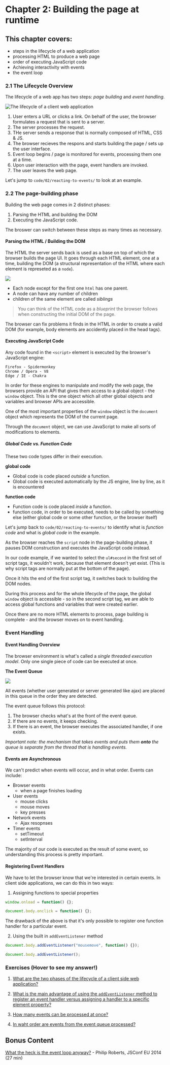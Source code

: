 # Chapter 2: Building the page at runtime

## This chapter covers:

* steps in the lifecycle of a web application
* processing HTML to produce a web page
* order of executing JavaScript code
* Achieving interactivity with events
* the event loop

### 2.1 The Lifecycle Overview

The lifecycle of a web app has two steps: _page building_ and _event handling_.

![The lifecycle of a client web application](https://dpzbhybb2pdcj.cloudfront.net/maras/Figures/02fig01_alt.jpg)

1.  User enters a URL or clicks a link. On behalf of the user, the browser formulates a request that is sent to a server.
2.  The server processes the request.
3.  THe server sends a response that is normally composed of HTML, CSS & JS.
4.  The browser recieves the respons and starts building the page / sets up the user interface.
5.  Event loop begins / page is monitored for events, processing them one at a time.
6.  Upon user interaction with the page, event handlers are invoked.
7.  The user leaves the web page.

Let's jump to `code/02/reacting-to-events/` to look at an example.

### 2.2 The page-building phase

Building the web page comes in 2 distinct phases:

1.  Parsing the HTML and building the DOM
2.  Executing the JavaScript code.

The broswer can switch between these steps as many times as necessary.

#### Parsing the HTML / Building the DOM

The HTML the server sends back is used as a base on top of which the browser builds the page UI. It goes through each HTML element, one at a time, building the DOM (a structural representation of the HTML where each element is represeted as a `node`).

![](https://dpzbhybb2pdcj.cloudfront.net/maras/Figures/02fig04_alt.jpg)

* Each node except for the first one `html` has one parent.
* A node can have any number of children
* children of the same element are called _siblings_

> You can think of the HTML code as a _blueprint_ the browser follows when constructing the initial DOM of the page.

The browser can fix problems it finds in the HTML in order to create a valid DOM (for example, body elements are accidently placed in the head tags).

#### Executing JavaScript Code

Any code found in the `<script>` element is executed by the browser's JavaScript engine:

```
Firefox - Spidermonkey
Chrome / Opera - V8
Edge / IE - Chakra
```

In order for these engines to manipulate and modify the web page, the browsers provide an API that gives them access to a global object - the `window` object. This is the one object which all other global objects and variables and browser APIs are accessible.

One of the most important properties of the `window` object is the `document` object which represents the DOM of the current page.

Through the `document` object, we can use JavaScript to make all sorts of modifications to elements.

##### Global Code vs. Function Code

These two code types differ in their execution.

**global code**

* Global code is code placed _outside_ a function.
* Global code is executed automatically by the JS engine, line by line, as it is encountered

**function code**

* Function code is code placed _inside_ a function.
* function code, in order to be executed, needs to be called by something else (either global code or some other function, or the browser itself)

Let's jump back to `code/02/reacting-to-events/` to identify what is _function code_ and what is _global code_ in the example.

As the browser reaches the `script` node in the page-building phase, it pauses DOM construction and executes the JavaScript code instead.

In our code example, if we wanted to select the `ul#second` in the first set of script tags, it wouldn't work, because that element doesn't yet exist. (This is why script tags are normally put at the bottom of the page).

Once it hits the end of the first script tag, it switches back to building the DOM nodes.

During this process and for the whole lifecycle of the page, the global `window` object is accessible - so in the second script tag, we are able to access global functions and variables that were created earlier.

Once there are no more HTML elements to process, page building is complete - and the browser moves on to event handling.

### Event Handling

#### Event Handling Overview

The browser environment is what's called a _single threaded execution model_. Only one single piece of code can be executed at once.

**The Event Queue**

![](https://dpzbhybb2pdcj.cloudfront.net/maras/Figures/02fig08_alt.jpg)

All events (whether user generated or server generated like ajax) are placed in this queue in the order they are detected.

The event queue follows this protocol:

1.  The browser checks what's at the front of the event queue.
2.  If there are no events, it keeps checking.
3.  If there is an event, the browser executes the associated handler, if one exists.

_Important note: the mechanism that takes events and puts them **onto** the queue is separate from the thread that is handling events._

#### Events are Asynchronous

We can't predict when events will occur, and in what order. Events can include:

* Browser events
  * when a page finishes loading
* User events
  * mouse clicks
  * mouse moves
  * key presses
* Network events
  * Ajax resopnses
* Timer events
  * setTimeout
  * setInterval

The majority of our code is executed as the result of some event, so understanding this process is pretty important.

#### Registering Event Handlers

We have to let the browser know that we're interested in certain events. In client side applications, we can do this in two ways:

1.  Assigning functions to special properties

```javascript
window.onload = function() {};

document.body.onclick = function() {};
```

The drawback of the above is that it's only possible to register one function handler for a particular event.

2.  Using the built in `addEventListener` method

```javascript
document.body.addEventListener("mousemove", function() {});

document.body.addEventListener();
```

### Exercises (Hover to see my answer!)

1.  <a href="#" title="Parsing HTML/Building the DOM and Executing JavaScript Code.">What are the two phases of the lifecycle of a client side web application?</a>

2.  <a href="#" title="You can register multiple function handlers to the same event if you use the addEventListener method.">What is the main advantage of using the `addEventListener` method to register an event handler versus assigning a handler to a specific element property?</a>

3.  <a href="#" title="Only one event can be processed at a time.">How many events can be processed at once?<a>

4.  <a href="#" title = "The events are processed in the order that the broswer detects them.">In waht order are events from the event queue processed? </a>

## Bonus Content

<a href="https://www.youtube.com/watch?v=8aGhZQkoFbQ">What the heck is the event loop anyway?</a> - Philip Roberts, JSConf EU 2014 (27 min)
